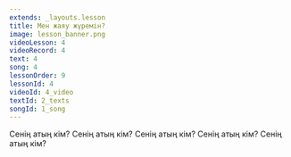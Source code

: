 ```yaml
---
extends: _layouts.lesson
title: Мен жаяу жүремін?
image: lesson_banner.png
videoLesson: 4
videoRecord: 4
text: 4
song: 4
lessonOrder: 9
lessonId: 4
videoId: 4_video
textId: 2_texts
songId: 1_song
---
```


Сенің атың кім?
Сенің атың кім?
Сенің атың кім?
Сенің атың кім?
Сенің атың кім?
